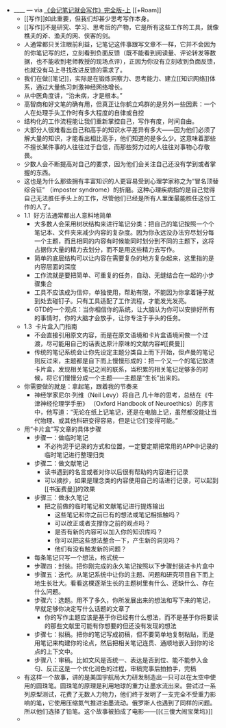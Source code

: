 - ____ — via [《会记笔记就会写作》完全版-上](https://mp.weixin.qq.com/s?__biz=MzI1NTA4Nzk5Mw==&mid=2247483737&idx=1&sn=39b37468fd4bdb3f20589489ecf63118&chksm=ea3a054fdd4d8c59e0625583d5b5b21e1b0f5beed9aece9424d80b4de86e79a2d1a1e31c8b8f&scene=158#rd) [[+Roam]]
    - [[写作]]如此重要，但我们却甚少思考写作本身。
    - [[写作]]不是研究、学习、思考后的产物，它是所有这些工作的工具，就像樵夫的斧、渔夫的网、侠客的剑。
    - 人通常都只关注眼前利益，记笔记这件事跟写文章不一样，它并不会因为的你笔记写的烂，立刻看到负面反馈（既不能看到阅读量、评论转发等数据，也不能收到老师教授的现场点评），正因为你没有立刻收到负面反馈，也就没有马上寻找改进反馈的需求了。
    - 我们在做[[笔记]]，实际是在锻炼洞察力、思考能力、建立[[知识网络]]体系，通过大量练习刺激神经网络增长。
    - 从中医角度讲，“治未病，才是根本。”
    - 高智商和好文笔的确有用，但真正让你鹤立鸡群的是另外一些因素：一个人在处理手头工作时有多大程度的自律或自控
    - 结构化的工作流程能让我们重新掌控自己，写作有度，时间自由。
    - 大部分人很难看出自己和高手的知识水平差异有多大——因为他们必须了解大量的知识，才能看出相比高手，他们知道的是多么少。这意味着那些不擅长某件事的人往往过于自信，而那些努力过的人往往对事物心存敬畏。
    - 少数人会不断提高对自己的要求，因为他们会关注自己还没有学到或者掌握的东西。
    - 这也是为什么那些拥有丰富知识的人更容易受到心理学家称之为“冒名顶替综合征” （imposter syndrome）的折磨。这种心理疾病指的是自己觉得自己无法胜任手头上的工作，尽管他们已经是所有人里面最能胜任这份工作的人了。
    - 1.1  好方法通常都出人意料地简单
        - 大多数人会采用树状结构来进行笔记分类：把自己的笔记按照一个个笔记本、文件夹来减少内容的复杂度。因为你永远没办法穷尽划分每一个主题，而且相同的内容有时候能同时划分到不同的主题下，这将占据你大量的精力去划分，而不是用这些精力去写作。
        - 简单的底层结构可以让内容在需要复杂的地方复杂起来，这里指的是内容层面的深度
        - 工作流就是要把简单、可重复的任务，自动、无缝结合在一起的小步骤集合
        - 工具不应该成为信仰，单独使用，帮助有限，不能因为你拿着锤子就到处去碰钉子。只有工具适配了工作流程，才能发光发亮。
        - GTD的一个观点：当你相信你的系统，让大脑认为你可以安排好所有的事情时，你的大脑才会放手，让你专注于手头的任务。
    - 1.3  卡片盒入门指南
        - 不会直接引用原文内容，而是在原文语境和卡片盒语境间做一个过渡，尽可能用自己的话表达原汁原味的文献内容#[[费曼]]
        - 传统的笔记系统会让你先设定主题分类自上而下开始，但卢曼的笔记则反过来，主题都是自下而上慢慢形成的：把一个又一个的笔记放进卡片盒，发现相关笔记之间的联系，当积累的相关笔记足够多的时候，将它们慢慢分成一个主题——主题是“生长”出来的。
    - 你需要做的就是：拿起笔，跟着我的节奏来
        - 神经学家尼尔·列维（Neil Levy）将自己 几十年的思考，总结在《牛津神经伦理学手册》 （Oxford Handbook of Neuroethics）的序言中，他写道：“无论在纸上记笔记，还是在电脑上记，虽然都没能让当代物理、或其他科研变得容易，但是让它们变得可能。”
    - 用“卡片盒”写文章的具体步骤
        - 步骤一：做临时笔记
            - 不必拘泥于记录的方式和位置，一定要定期把常用的APP中记录的临时笔记进行整理归类
        - 步骤二：做文献笔记
            - 读书遇到的名言或者对你以后很有帮助的内容进行记录
            - 可以摘抄，如果是理念类的内容使用自己的话进行记录，可以起到[[书面费曼]]的效果
        - 步骤三：做永久笔记
            - 把之前做的临时笔记和文献笔记进行提炼输出
                - 这些笔记和你之前已有的想法或笔记相抵触吗？
                - 可以改正或者支撑你之前的观点吗？
                - 是否有新的内容可以加入你的知识库吗？
                - 你可以把这些想法整合一下，产生新的洞见吗？
                - 他们有没有触发新的问题？
        - 每条笔记只写一个想法，格式统一
        - 步骤四：封装。把你刚完成的永久笔记按照以下步骤封装进卡片盒中
        - 步骤五：迭代。从笔记系统中让你的主题、问题和研究项目自下而上地生长壮大。看看这棵逐渐生长的主题树里有什么、还缺什么、存在什么问题。
        - 步骤六：选题。用不了多久，你所发展出来的想法和写下来的笔记，早就足够你决定写什么话题的文章了
            - 你的写作主题应该是基于你已经有什么想法，而不是基于你将要读的那些文献里可能有你想要的但还没有发现的想法
        - 步骤七：拟稿。把你的笔记写成初稿，但不要简单地复制粘贴，而是用笔记来构建你的论点，然后把相关笔记连贯、通顺地嵌入到你的论点的上下文中。
        - 步骤八：审稿。比如文风是否统一、表达是否到位、能不能参入金句、反正这是一个优化润色的过程，审稿完事后拍拍手，完稿
    - 有这样一个故事，讲的是美国宇航局大力研发制造出一只可以在太空中使用的圆珠笔。圆珠笔的原理是利用地球的重力让墨水流出来。尝试过一系列原型测试，花费了无数人力物力，他们终于发明了一支完全不受重力影响的笔，它使用压缩氮气推进油墨流动。俄罗斯人也遇到了同样的问题。所以他们选择了铅笔。这个故事被拍成了电影——[[《三傻大闹宝莱坞》]]
    - 
